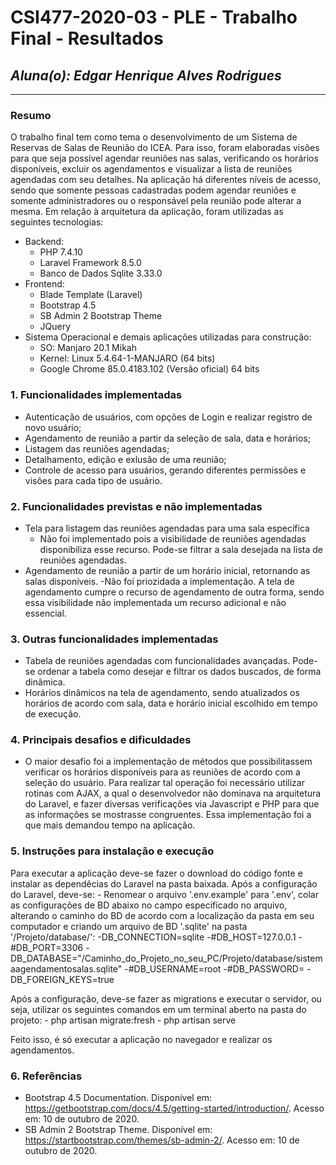 # **CSI477-2020-03 - PLE - Trabalho Final - Resultados**
## *Aluna(o): Edgar Henrique Alves Rodrigues*

--------------

<!-- Este documento tem como objetivo apresentar o projeto desenvolvido, considerando o que foi definido na proposta e o produto final. -->

### Resumo

  O trabalho final tem como tema o desenvolvimento de um Sistema de Reservas de Salas de Reunião do ICEA. Para isso, foram elaboradas visões para que seja possível agendar reuniões nas salas, verificando os horários disponíveis, excluir os agendamentos e visualizar a lista de reuniões agendadas com seu detalhes. Na aplicação há diferentes níveis de acesso, sendo que somente pessoas cadastradas podem agendar reuniões e somente administradores ou o responsável pela reunião pode alterar a mesma.
  Em relação à arquitetura da aplicação, foram utilizadas as seguintes tecnologias:
  - Backend:
    - PHP 7.4.10
    - Laravel Framework 8.5.0
    - Banco de Dados Sqlite 3.33.0
  - Frontend:
    - Blade Template (Laravel)
    - Bootstrap 4.5
    - SB Admin 2 Bootstrap Theme
    - JQuery
  - Sistema Operacional e demais aplicações utilizadas para construção:
    - SO: Manjaro 20.1 Mikah
    - Kernel: Linux 5.4.64-1-MANJARO (64 bits)
    - Google Chrome 85.0.4183.102 (Versão oficial) 64 bits

### 1. Funcionalidades implementadas
<!-- Descrever as funcionalidades que eram previstas e foram implementas. -->
  - Autenticação de usuários, com opções de Login e realizar registro de novo usuário;
  - Agendamento de reunião a partir da seleção de sala, data e horários;
  - Listagem das reuniões agendadas;
  - Detalhamento, edição e exlusão de uma reunião;
  - Controle de acesso para usuários, gerando diferentes permissões e visões para cada tipo de usuário.
  
### 2. Funcionalidades previstas e não implementadas
<!-- Descrever as funcionalidades que eram previstas e não foram implementas, apresentando uma breve justificativa do porquê elas não foram incluídas -->
  - Tela para listagem das reuniões agendadas para uma sala específica
    - Não foi implementado pois a visibilidade de reuniões agendadas disponibiliza esse recurso. Pode-se filtrar a sala desejada na lista de reuniões agendadas.
  - Agendamento de reunião a partir de um horário inicial, retornando as salas disponíveis.
    -Não foi priozidada a implementação. A tela de agendamento cumpre o recurso de agendamento de outra forma, sendo essa visibilidade não implementada um recurso adicional e não essencial.

### 3. Outras funcionalidades implementadas
<!-- Descrever as funcionalidades implementas além daquelas que foram previstas, caso se aplique.  -->
  - Tabela de reuniões agendadas com funcionalidades avançadas. Pode-se ordenar a tabela como desejar e filtrar os dados buscados, de forma dinâmica.
  - Horários dinâmicos na tela de agendamento, sendo atualizados os horários de acordo com sala, data e horário inicial escolhido em tempo de execução.

### 4. Principais desafios e dificuldades
<!-- Descrever os principais desafios encontrados no desenvolvimento do trabalho, quais foram as dificuldades e como elas foram superadas e resolvidas. -->
  - O maior desafio foi a implementação de métodos que possibilitassem verificar os horários disponíveis para as reuniões de acordo com a seleção do usuário. Para realizar tal operação foi necessário utilizar rotinas com AJAX, a qual o desenvolvedor não dominava na arquitetura do Laravel, e fazer diversas verificações via Javascript e PHP para que as informações se mostrasse congruentes. Essa implementação foi a que mais demandou tempo na aplicação.

### 5. Instruções para instalação e execução
<!-- Descrever o que deve ser feito para instalar (ou baixar) a aplicação, o que precisa ser configurando (parâmetros, banco de dados e afins) e como executá-la. -->
  Para executar a aplicação deve-se fazer o download do código fonte e instalar as dependêcias do Laravel na pasta baixada. Após a configuração do Laravel, deve-se:
    - Renomear o arquivo '.env.example' para '.env', colar as configurações de BD abaixo no campo especificado no arquivo, alterando o caminho do BD de acordo com a localização da pasta em seu computador e criando um arquivo de BD '.sqlite' na pasta '/Projeto/database/':
      -DB_CONNECTION=sqlite
      -#DB_HOST=127.0.0.1
      -#DB_PORT=3306
      -DB_DATABASE="/Caminho_do_Projeto_no_seu_PC/Projeto/database/sistemaagendamentosalas.sqlite"
      -#DB_USERNAME=root
      -#DB_PASSWORD=
      -DB_FOREIGN_KEYS=true

  Após a configuração, deve-se fazer as migrations e executar o servidor, ou seja, utilizar os seguintes comandos em um terminal aberto na pasta do projeto:
    - php artisan migrate:fresh
    - php artisan serve
  
  Feito isso, é só executar a aplicação no navegador e realizar os agendamentos.


### 6. Referências
<!-- Referências podem ser incluídas, caso necessário. Utilize o padrão ABNT. -->

- Bootstrap 4.5 Documentation. Disponível em: <https://getbootstrap.com/docs/4.5/getting-started/introduction/>. Acesso em: 10 de outubro de 2020.
- SB Admin 2 Bootstrap Theme. Disponível em: <https://startbootstrap.com/themes/sb-admin-2/>. Acesso em: 10 de outubro de 2020.

